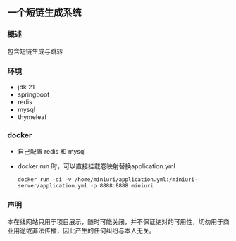 ## 一个短链生成系统

### 概述
包含短链生成与跳转



### 环境
- jdk 21
- springboot
- redis
- mysql
- thymeleaf


### docker
- 自己配置 redis 和 mysql
- docker run 时，可以直接挂载卷映射替换application.yml

  `docker run -di -v /home/miniuri/application.yml:/miniuri-server/application.yml -p 8888:8888 miniuri`


### 声明
本在线网站只用于项目展示，随时可能关闭，并不保证绝对的可用性，切勿用于商业用途或非法传播，因此产生的任何纠纷与本人无关。